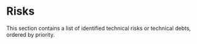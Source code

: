 # Risks
This section contains a list of identified technical risks or technical debts, ordered by priority.

